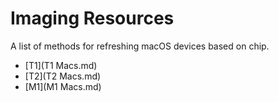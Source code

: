 # Imaging Resources
A list of methods for refreshing macOS devices based on chip.

- [T1](T1 Macs.md)
- [T2](T2 Macs.md)
- [M1](M1 Macs.md) 
